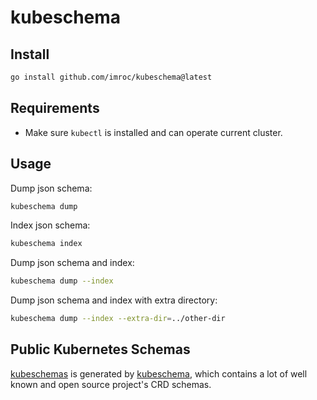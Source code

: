 # kubeschema

## Install

```bash
go install github.com/imroc/kubeschema@latest
```

## Requirements

- Make sure `kubectl` is installed and can operate current cluster.

## Usage

Dump json schema:

```bash
kubeschema dump
```

Index json schema:

```bash
kubeschema index
```

Dump json schema and index:

```bash
kubeschema dump --index
```

Dump json schema and index with extra directory:

```bash
kubeschema dump --index --extra-dir=../other-dir
```

## Public Kubernetes Schemas

[kubeschemas](https://github.com/imroc/kubeschemas) is generated by [kubeschema](https://github.com/imroc/kubeschema), which contains a lot of well known and open source project's CRD schemas.
